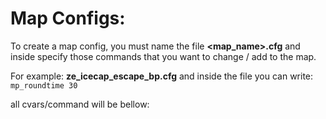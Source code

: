 # Map Configs:

To create a map config, you must name the file **<map_name>.cfg** and inside specify those commands that you want to change / add to the map.

For example: **ze_icecap_escape_bp.cfg** and inside the file you can write: `mp_roundtime 30`

all cvars/command will be bellow: